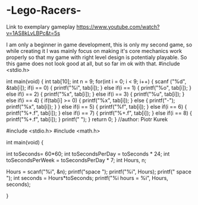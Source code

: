# -Lego-Racers-

Link to exemplary gameplay https://www.youtube.com/watch?v=1AS8kLvLBPc&t=5s
 
I am only a beginner in game development, this is only my second game, so while creating it I was mainly focus on making it's core mechanics work properly so that my game with right level design is potentialy playable. So this game does not look good at all, but so far im ok with that.
#include <stdio.h>

int main(void)
 {
   int tab[10];
   int n = 9;
   for(int i = 0; i < 9; i++)
   {
       scanf ("%d", &tab[i]);
       if(i == 0)
       {
           printf("%i", tab[i]);
       }
       else if(i == 1)
       {
           printf("%o", tab[i]);
       }
       else if(i == 2)
       {
           printf("%x", tab[i]);
       }
       else if(i == 3)
       {
           printf("%u", tab[i]);
       }
       else if(i == 4)
       {
           if(tab[i] >= 0)
           {
               printf("%x", tab[i]);
           }
           else
           {
               printf("-");
               printf("%x", tab[i]);
           }
       }
       else if(i == 5)
       {
           printf("%f", tab[i]);
       }
       else if(i == 6)
       {
           printf("%+.f", tab[i]);
       }
       else if(i == 7)
       {
           printf("%+.f", tab[i]);
       }
       else if(i == 8)
       {
           printf("%+.f", tab[i]);
       }
       printf(" ");
   }
   return 0;
 }
//author: Piotr Kurek

#include <stdio.h>
#include <math.h>

int main(void)
{

int toSeconds= 60*60;
int toSecondsPerDay = toSeconds * 24;
int toSecondsPerWeek = toSecondsPerDay * 7;
int Hours, n;

Hours = scanf("%i", &n);
printf("space  ");
printf("%i", Hours);
printf(" space ");
int seconds = Hours*toSeconds;
printf("%i hours = %i", Hours, seconds);

}

